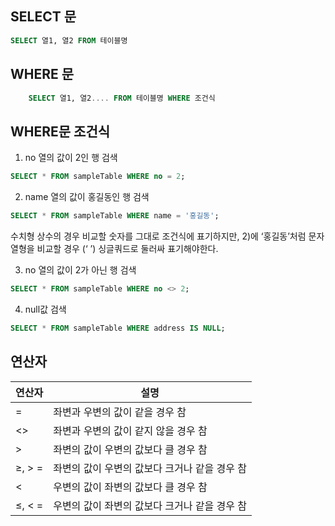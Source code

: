 ## SELECT 문

```sql
SELECT 열1, 열2 FROM 테이블명
```

## WHERE 문

```sql
	SELECT 열1, 열2.... FROM 테이블명 WHERE 조건식
```

## WHERE문 조건식

1) no 열의 값이 2인 행 검색

```sql
SELECT * FROM sampleTable WHERE no = 2;
```

2) name 열의 값이 홍길동인 행 검색

```sql
SELECT * FROM sampleTable WHERE name = '홍길동';
```

수치형 상수의 경우 비교할 숫자를 그대로 조건식에 표기하지만, 2)에 ‘홍길동’처럼 문자열형을 비교할 경우 (‘ ’) 싱글쿼드로 둘러싸 표기해야한다.

3) no 열의 값이 2가 아닌 행 검색

```sql
SELECT * FROM sampleTable WHERE no <> 2;
```

4) null값 검색

```sql
SELECT * FROM sampleTable WHERE address IS NULL;
```

## 연산자

| 연산자 | 설명 |
| --- | --- |
| = | 좌변과 우변의 값이 같을 경우 참 |
| <> | 좌변과 우변의 값이 같지 않을 경우 참 |
| > | 좌변의 값이 우변의 값보다 클 경우 참 |
| ≥, > = | 좌변의 값이 우변의 값보다 크거나 같을 경우 참 |
| < | 우변의 값이 좌변의 값보다 클 경우 참 |
| ≤, < = | 우변의 값이 좌변의 값보다 크거나 같을 경우 참 |
